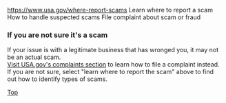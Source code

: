 

https://www.usa.gov/where-report-scams
Learn where to report a scam
How to handle suspected scams
File complaint about scam or fraud

### If you are not sure it's a scam

If your issue is with a legitimate business that has wronged you, it may not be an actual scam.  
[Visit USA.gov's complaints section](https://www.usa.gov/consumer-complaints) to learn how to file a complaint instead. If you are not sure, select "learn where to report the scam" above to find out how to identify types of scams.

[Top](#main-content)
